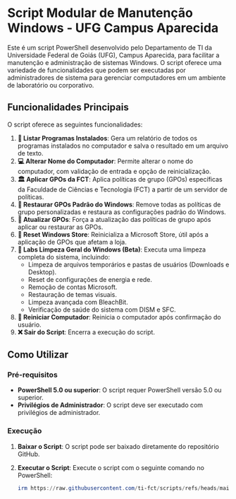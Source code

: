 # Script Modular de Manutenção Windows - UFG Campus Aparecida

Este é um script PowerShell desenvolvido pelo Departamento de TI da Universidade Federal de Goiás (UFG), Campus Aparecida, para facilitar a manutenção e administração de sistemas Windows. O script oferece uma variedade de funcionalidades que podem ser executadas por administradores de sistema para gerenciar computadores em um ambiente de laboratório ou corporativo.

## Funcionalidades Principais

O script oferece as seguintes funcionalidades:

1. **📜 Listar Programas Instalados**: Gera um relatório de todos os programas instalados no computador e salva o resultado em um arquivo de texto.
2. **💻 Alterar Nome do Computador**: Permite alterar o nome do computador, com validação de entrada e opção de reinicialização.
3. **🏛 Aplicar GPOs da FCT**: Aplica políticas de grupo (GPOs) específicas da Faculdade de Ciências e Tecnologia (FCT) a partir de um servidor de políticas.
4. **🧹 Restaurar GPOs Padrão do Windows**: Remove todas as políticas de grupo personalizadas e restaura as configurações padrão do Windows.
5. **🔄 Atualizar GPOs**: Força a atualização das políticas de grupo após aplicar ou restaurar as GPOs.
6. **🛒 Reset Windows Store**: Reinicializa a Microsoft Store, útil após a aplicação de GPOs que afetam a loja.
7. **🧼 Labs Limpeza Geral do Windows (Beta)**: Executa uma limpeza completa do sistema, incluindo:
   - Limpeza de arquivos temporários e pastas de usuários (Downloads e Desktop).
   - Reset de configurações de energia e rede.
   - Remoção de contas Microsoft.
   - Restauração de temas visuais.
   - Limpeza avançada com BleachBit.
   - Verificação de saúde do sistema com DISM e SFC.
8. **🚀 Reiniciar Computador**: Reinicia o computador após confirmação do usuário.
9. **❌ Sair do Script**: Encerra a execução do script.

## Como Utilizar

### Pré-requisitos

- **PowerShell 5.0 ou superior**: O script requer PowerShell versão 5.0 ou superior.
- **Privilégios de Administrador**: O script deve ser executado com privilégios de administrador.

### Execução

1. **Baixar o Script**: O script pode ser baixado diretamente do repositório GitHub.
2. **Executar o Script**: Execute o script com o seguinte comando no PowerShell:

   ```powershell
   irm https://raw.githubusercontent.com/ti-fct/scripts/refs/heads/main/fct.ps1 iex
